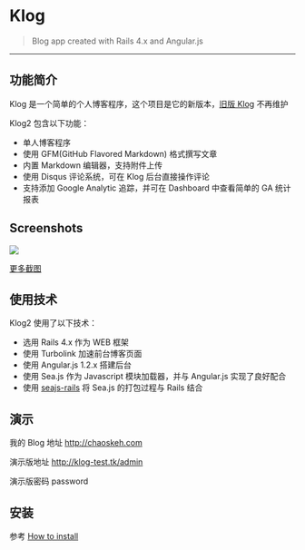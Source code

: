 # Klog

> Blog app created with Rails 4.x and Angular.js

-----

## 功能简介

Klog 是一个简单的个人博客程序，这个项目是它的新版本，[旧版 Klog](https://github.com/edokeh/klog) 不再维护

Klog2 包含以下功能：

* 单人博客程序
* 使用 GFM(GitHub Flavored Markdown) 格式撰写文章
* 内置 Markdown 编辑器，支持附件上传
* 使用 Disqus 评论系统，可在 Klog 后台直接操作评论
* 支持添加 Google Analytic 追踪，并可在 Dashboard 中查看简单的 GA 统计报表

## Screenshots

![](http://chaoskeh.com/uploads/attach/thumb_6cbf819cec6d8d44d7146b1b80373505.jpg)

[更多截图](http://edokeh.github.io/klog2/)

## 使用技术

Klog2 使用了以下技术：

* 选用 Rails 4.x 作为 WEB 框架
* 使用 Turbolink 加速前台博客页面
* 使用 Angular.js 1.2.x 搭建后台
* 使用 Sea.js 作为 Javascript 模块加载器，并与 Angular.js 实现了良好配合
* 使用 [seajs-rails](https://github.com/edokeh/seajs-rails) 将 Sea.js 的打包过程与 Rails 结合

## 演示

我的 Blog 地址 http://chaoskeh.com

演示版地址 http://klog-test.tk/admin

演示版密码 password

## 安装

参考 [How to install](https://github.com/edokeh/klog2/wiki/How-to-install)
